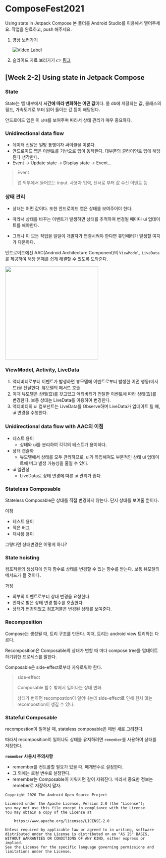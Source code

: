 # ComposeFest2021
Using state in Jetpack Compose 본 폴더를 Android Studio를 이용해서 열어주세요.
작업을 완료하고, push 해주세요.

1. 영상 보러가기

    [![Video Label](https://img.youtube.com/vi/XXKmlKolcPk/0.jpg)](https://youtu.be/XXKmlKolcPk)

2. 슬라이드 자료 보러가기 👉 [링크](https://speakerdeck.com/veronikapj/2021-composefest2021-using-state-in-jetpack-compose)

## [Week 2-2] Using state in Jetpack Compose

### State

State는 앱 내부에서 **시간에 따라 변화하는 어떤 값**이다. 룸 db에 저장되는 값, 클래스의 필드, 가속도계로 부터 읽어 들이는 값 등이 해당된다.

안드로이드 앱은 이 `상태`를 보여주며 따라서 상태 관리가 매우 중요하다.

### Unidirectional data flow

- 데이터 전달은 일방 통행이자 싸이클을 이룬다.
- 안드로이드 앱은 이벤트를 기반으로 앱이 동작한다. 대부분의 클라이언트 앱에 해당된다 생각한다.
- Event -> Update state -> Display state -> Event...

> Event
>
> 앱 외부에서 들어오는 input. 사용자 입력, 센서로 부터 값 수신 이벤트 등

### 상태 관리

- 상태는 어떤 값이다. 또한 안드로이드 앱은 상태를 보여주어야 한다.

- 따라서 상태를 바꾸는 이벤트가 발생하면 상태를 추적하여 변경될 때마다 ui 업데이트를 해야한다.

- 그러나 이 모든 작업을 일일이 개발자가 연결시켜야 한다면 휴먼에러가 발생할 여지가 다분하다.

안드로이드에선 AAC(Android Architecture Component)의 `ViewModel`, `LiveData`를 제공하여 해당 문제를 쉽게 해결할 수 있도록 도와준다.

<img src="https://developer.android.com/codelabs/jetpack-compose-state/img/1bb3728573d00d8d.png" width=300/>



### ViewModel, Activity, LiveData

1. 액티비티로부터 이벤트가 발생하면 뷰모델에 이벤트로부터 발생한 어떤 행동(메서드)을 전달한다. 뷰모델의 메서드 호출
2. 이때 뷰모델은 상태(값)를 갖고있고 액티비티가 전달한 이벤트에 따라 상태(값)를 변경한다. 보통 상태는 LiveData를 이용하여 변경한다.
3. 액티비티의 ui 컴포넌트는 LiveData를 Observe하며 LiveData가 업데이트 될 때, ui 변경을 수행한다.

### Unidirectional data flow with AAC의 이점

- 테스트 용이
  - 상태와 ui를 분리하여 각각의 테스트가 용이하다.
- 상태 캡슐화
  - 뷰모델에서 상태를 모두 관리하므로, ui가 복잡해져도 부분적인 상태 ui 업데이트에 버그 발생 가능성을 줄일 수 있다.
- ui 일관성
  - LiveData로 상태 변경에 따른 ui 관리가 쉽다.

### Stateless Composable

Stateless Composable은 상태를 직접 변경하지 않는다. 단지 상태를 보여줄 뿐이다.

이점

- 테스트 용이
- 적은 버그
- 재사용 용이

그렇다면 상태변경은 어떻게 하나?

### State hoisting

컴포저블의 생성자에 인자 함수로 상태를 변경할 수 있는 함수를 받는다. 보통 뷰모델의 메서드가 될 것이다.

과정

- 외부의 이벤트로부터 상태 변경을 요청한다.
- 인자로 받은 상태 변경 함수를 호출한다.
- 상태가 변경되었고 컴포저블은 변경된 상태를 보여준다.

### Recomposition

Compose는 생성될 때, 트리 구조를 만든다. 이때, 트리는 android view 트리와는 다르다.

Recomposition은 Composable의 상태가 변할 때 마다 compose tree를 업데이트 하기위한 프로세스를 말한다.

Composable은 side-effect로부터 자유로워야 한다.

> side-effect
>
> Composable 함수 밖에서 일어나는 상태 변화.
>
> 상태가 변하면 recompostion이 일어나는데 side-effect로 인해 원치 않는 recompostion이 생길 수 있다.

### Stateful Composable

recompostion이 일어날 때, stateless composable은 매번 새로 그려진다.

따라서 recomposition이 일어나도 상태를 유지하려면 `remember`를 사용하여 상태를 저장한다.

**`remember` 사용시 주의사항**

- remember를 컨트롤할 필요가 있을 때, 매개변수로 설정한다.
- 그 외에는 로컬 변수로 설정한다.
- remember는 Composable이 지워지면 같이 지워진다. 따라서 중요한 정보는 remeber로 저장하지 말자.

```
Copyright 2020 The Android Open Source Project

Licensed under the Apache License, Version 2.0 (the "License");
you may not use this file except in compliance with the License.
You may obtain a copy of the License at

    https://www.apache.org/licenses/LICENSE-2.0

Unless required by applicable law or agreed to in writing, software
distributed under the License is distributed on an "AS IS" BASIS,
WITHOUT WARRANTIES OR CONDITIONS OF ANY KIND, either express or implied.
See the License for the specific language governing permissions and
limitations under the License.
```
